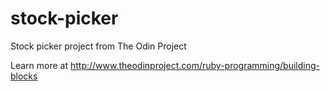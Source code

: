 # stock-picker
Stock picker project from The Odin Project

Learn more at http://www.theodinproject.com/ruby-programming/building-blocks